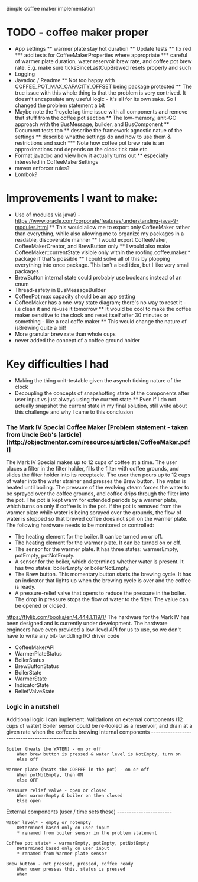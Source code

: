 Simple coffee maker implementation

# TODO - coffee maker proper
* App settings
** warmer plate stay hot duration
** Update tests
** fix red
*** add tests for CoffeeMakerProperties where appropriate
*** careful of warmer plate duration, water reservoir brew rate, and coffee pot brew rate. E.g. make sure ticksSinceLastCupBrewed resets properly and such
* Logging
* Javadoc / Readme
** Not too happy with COFFEE_POT_MAX_CAPACITY_OFFSET being package protected
** The true issue with  this whole thing is that the problem is very contrived. It doesn't encapsulate any useful logic - it's all for its own sake. So I changed the problem statement a bit
* Maybe note the 1-cycle lag time issue with all components and remove that stuff from the coffee pot section
** The low-memory, anit-GC approach with the BusMessage, builder, and BusComponent
** Document tests too
** describe the framework agnostic natue of the settings
** describe whatthe settings do and how to use them & restrictions and such
*** Note how coffee pot brew rate is an approximations and depends on the clock tick rate etc
* Format javadoc and view how it actually turns out
** especially interested in CoffeeMakerSettings
* maven enforcer rules?
* Lombok?

# Improvements I want to make:
* Use of modules via java9 - https://www.oracle.com/corporate/features/understanding-java-9-modules.html
** This would allow me to export only CoffeeMaker rather than everything, while also allowing me to organize my packages in a readable, discoverable manner
** I would export CoffeeMaker, CoffeeMakerCreator, and BrewButton only
** I would also make CoffeeMaker::currentState visible only within the roofing.coffee.maker.* package if that's possible
** I could solve all of this by plopping everything into once package. This isn't a bad idea, but I like very small packages
* BrewButton internal state could probably use booleans instead of an enum
* Thread-safety in BusMessageBuilder
* CoffeePot max capacity should be an app setting
* CoffeeMaker has a one-way state diagram; there's no way to reset it - i.e clean it and re-use it tomorrow
** It would be cool to make the coffee maker sensitive to the clock and reset itself after 30 minutes or something - like a real coffe maker
** This would change the nature of isBrewing quite a bit!
* More granular brew rate than whole cups
* never added the concept of a coffee ground holder

# Key difficulties I had
* Making the thing unit-testable given the asynch ticking nature of the clock
* Decoupling the concepts of snapshotting state of the components after user input vs just always using the current state
** Even if I do not actually snapshot the current state in my final solution, still write about this challenge and why I came to this conclusion

### The Mark IV Special Coffee Maker [Problem statement - taken from Uncle Bob's [article] (http://objectmentor.com/resources/articles/CoffeeMaker.pdf)]


The Mark IV Special makes up to 12 cups of coffee at a time. The user places a filter in the filter holder, fills the filter with coffee grounds, and slides the filter holder into its receptacle. The user then pours up to 12 cups of water into the water strainer and presses the Brew button. The water is heated until boiling. The pressure of the evolving steam forces the water to be sprayed over the coffee grounds, and coffee drips through the filter into the pot. The pot is kept warm for extended periods by a warmer plate, which turns on only if coffee is in the pot. If the pot is removed from the warmer plate while water is being sprayed over the grounds, the flow of water is stopped so that brewed coffee does not spill on the warmer plate. The following hardware needs to be monitored or controlled:

* The heating element for the boiler. It can be turned on or off.
* The heating element for the warmer plate. It can be turned on or off.
* The sensor for the warmer plate. It has three states: warmerEmpty, potEmpty, potNotEmpty.
* A sensor for the boiler, which determines whether water is present. It has two states: boilerEmpty or boilerNotEmpty.
* The Brew button. This momentary button starts the brewing cycle. It has an indicator that lights up when the brewing cycle is over and the coffee is ready.
* A pressure-relief valve that opens to reduce the pressure in the boiler. The drop in pressure stops the flow of water to the filter. The value can be opened or closed.


https://flylib.com/books/en/4.444.1.119/1/
The hardware for the Mark IV has been designed and is currently under development. The hardware engineers have even provided a low-level API for us to use, so we don't have to write any bit- twiddling I/O driver code 
* CoffeeMakerAPI
* WarmerPlateStatus
* BoilerStatus
* BrewButtonStatus
* BoilerState
* WarmerState
* IndicatorState
* ReliefValveState
  
### Logic in a nutshell
Additional logic I can implement:
    Validations on external components (12 cups of water)
    Boiler sensor could be re-tooled as a reservoir, and drain at a given rate when the coffee is brewing
Internal components ------------------------------------------------

    Boiler (heats the WATER) - on or off
        When brew button is pressed & water level is NotEmpty, turn on
        else off
        
    Warmer plate (heats the COFFEE in the pot) - on or off
        When potNotEmpty, then ON
        else OFF

    Pressure relief valve - open or closed
        When warmerEmpty & boiler on then closed
        Else open

External components (user / time sets these) -----------------------

    Water level* - empty or notempty
        Determined based only on user input
        * renamed from boiler sensor in the problem statement
    
    Coffee pot state* - warmerEmpty, potEmpty, potNotEmpty
        Determined based only on user input
        * renamed from Warmer plate sensor
    
    Brew button - not pressed, pressed, coffee ready
        When user presses this, status is pressed
        When 
            